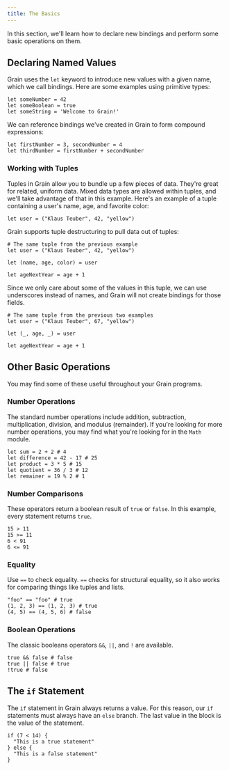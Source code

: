 ```yaml
---
title: The Basics
---
```


In this section, we'll learn how to declare new bindings and perform some basic operations on them.

## Declaring Named Values

Grain uses the `let` keyword to introduce new values with a given name, which we call bindings. Here are some examples using primitive types:

```grain
let someNumber = 42
let someBoolean = true
let someString = 'Welcome to Grain!'
```

We can reference bindings we've created in Grain to form compound expressions:

```grain
let firstNumber = 3, secondNumber = 4
let thirdNumber = firstNumber + secondNumber
```

### Working with Tuples

Tuples in Grain allow you to bundle up a few pieces of data. They're great for related, uniform data. Mixed data types are allowed within tuples, and we'll take advantage of that in this example. Here's an example of a tuple containing a user's name, age, and favorite color:

```grain
let user = ("Klaus Teuber", 42, "yellow")
```

Grain supports tuple destructuring to pull data out of tuples:

```grain
# The same tuple from the previous example
let user = ("Klaus Teuber", 42, "yellow")

let (name, age, color) = user

let ageNextYear = age + 1
```

Since we only care about some of the values in this tuple, we can use underscores instead of names, and Grain will not create bindings for those fields.

```grain
# The same tuple from the previous two examples
let user = ("Klaus Teuber", 67, "yellow")

let (_, age, _) = user

let ageNextYear = age + 1
```

## Other Basic Operations

You may find some of these useful throughout your Grain programs.

### Number Operations

The standard number operations include addition, subtraction, multiplication, division, and modulus (remainder). If you're looking for more number operations, you may find what you're looking for in the `Math` module.

```grain
let sum = 2 + 2 # 4
let difference = 42 - 17 # 25
let product = 3 * 5 # 15
let quotient = 36 / 3 # 12
let remainer = 19 % 2 # 1
```

### Number Comparisons

These operators return a boolean result of `true` or `false`. In this example, every statement returns `true`.

```grain
15 > 11
15 >= 11
6 < 91
6 <= 91
```

### Equality

Use `==` to check equality. `==` checks for structural equality, so it also works for comparing things like tuples and lists.

```grain
"foo" == "foo" # true
(1, 2, 3) == (1, 2, 3) # true
(4, 5) == (4, 5, 6) # false
```

### Boolean Operations

The classic booleans operators `&&`, `||`, and `!` are available.

```grain
true && false # false
true || false # true
!true # false
```

## The `if` Statement

The `if` statement in Grain always returns a value. For this reason, our `if` statements must always have an `else` branch. The last value in the block is the value of the statement.

```grain
if (7 < 14) {
  "This is a true statement"
} else {
  "This is a false statement"
}
```

